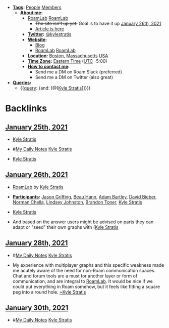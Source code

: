 - **[Tags](<Tags.md>):** [People](<People.md>) [Members](<Members.md>)
    - **[About me](<About me.md>):**
        - [RoamLab](https://roamlab.org) [RoamLab](<RoamLab.md>)
            - ~~The site isn't up yet.~~ Goal is to have it up [January 26th, 2021](<January 26th, 2021.md>)
            - [Article is here](https://www.kylestratis.com/post/introducing-roamlab-a-framework-for-building-community-labs)
        - **[Twitter](<Twitter.md>):** [@kylestratis](https://twitter.com/kylestratis)
        - **[Website](<Website.md>):**
            - [Blog](https://kylestratis.com)
            - [RoamLab](https://roamlab.org) [RoamLab](<RoamLab.md>)
        - **[Location](<Location.md>):** [Boston](<Boston.md>), [Massachusetts](<Massachusetts.md>) [USA](<USA.md>)
        - **[Time Zone](<Time Zone.md>):** [Eastern Time](<Eastern Time.md>) ([UTC](<UTC.md>) -5:00)
        - **[How to contact me](<How to contact me.md>):** 
            - Send me a DM on Roam Slack (preferred)
            - Send me a DM on Twitter (also great)
- **[Queries](<Queries.md>):**
    - {{[query](<query.md>): {and: [@[[Kyle Stratis](<@[[Kyle Stratis.md>)]]}}}

# Backlinks
## [January 25th, 2021](<January 25th, 2021.md>)
- [Kyle Stratis](<Kyle Stratis.md>)

- #[My Daily Notes](<My Daily Notes.md>) [Kyle Stratis](<Kyle Stratis.md>)

- [Kyle Stratis](<Kyle Stratis.md>)

## [January 26th, 2021](<January 26th, 2021.md>)
- [RoamLab](<RoamLab.md>) by [Kyle Stratis](<Kyle Stratis.md>)

- **[Participants](<Participants.md>):** [Jason Griffing](<Jason Griffing.md>), [Beau Hann](<Beau Hann.md>), [Adam Bartley](<Adam Bartley.md>), [David Bieber](<David Bieber.md>), [Norman Chella](<Norman Chella.md>), [Lindsey Johnston](<Lindsey Johnston.md>), [Brandon Toner](<Brandon Toner.md>), [Kyle Stratis](<Kyle Stratis.md>)

- [Kyle Stratis](<Kyle Stratis.md>)

- And based on the answer users might be advised on parts they can adapt or "seed" their own graphs with ([Kyle Stratis](<Kyle Stratis.md>)

## [January 28th, 2021](<January 28th, 2021.md>)
- #[My Daily Notes](<My Daily Notes.md>) [Kyle Stratis](<Kyle Stratis.md>)

- My experience with multiplayer graphs and this specific weakness made me acutely aware of the need for non-Roam communication spaces. Chat and forum tools are a must for another layer or form of communication, and are integral to [RoamLab](<RoamLab.md>). It would be nice if we could put everything in Roam somehow, but it feels like fitting a square peg into a round hole. [~](<~.md>)[Kyle Stratis](<Kyle Stratis.md>)

## [January 30th, 2021](<January 30th, 2021.md>)
- #[My Daily Notes](<My Daily Notes.md>) [Kyle Stratis](<Kyle Stratis.md>)

